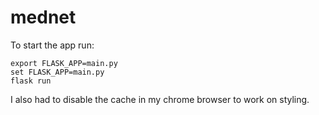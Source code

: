 # mednet

To start the app run:

```
export FLASK_APP=main.py
set FLASK_APP=main.py
flask run
```

I also had to disable the cache in my chrome browser to work on styling.